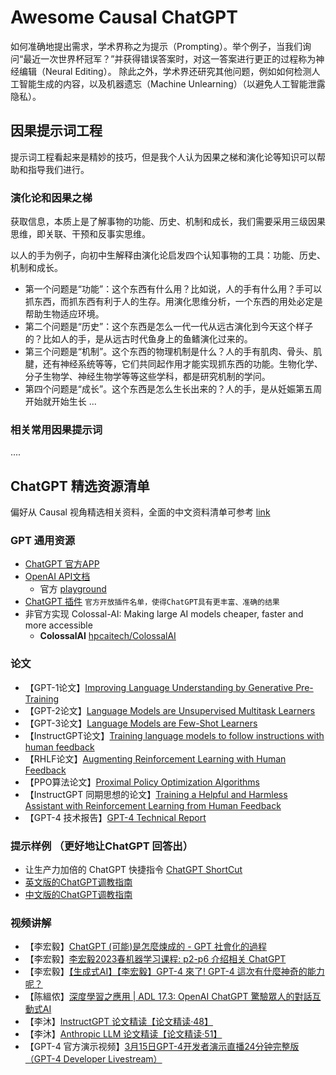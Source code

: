 

# Awesome Causal ChatGPT   

如何准确地提出需求，学术界称之为提示（Prompting）。举个例子，当我们询问“最近一次世界杯冠军？”并获得错误答案时，对这一答案进行更正的过程称为神经编辑（Neural Editing）。
除此之外，学术界还研究其他问题，例如如何检测人工智能生成的内容，以及机器遗忘（Machine Unlearning）（以避免人工智能泄露隐私）。

## 因果提示词工程

提示词工程看起来是精妙的技巧，但是我个人认为因果之梯和演化论等知识可以帮助和指导我们进行。


### 演化论和因果之梯

获取信息，本质上是了解事物的功能、历史、机制和成长，我们需要采用三级因果思维，即关联、干预和反事实思维。

以人的手为例子，向初中生解释由演化论启发四个认知事物的工具：功能、历史、机制和成长。
- 第一个问题是“功能”：这个东西有什么用？比如说，人的手有什么用？手可以抓东西，而抓东西有利于人的生存。用演化思维分析，一个东西的用处必定是帮助生物适应环境。
- 第二个问题是“历史”：这个东西是怎么一代一代从远古演化到今天这个样子的？比如人的手，是从远古时代鱼身上的鱼鳍演化过来的。
- 第三个问题是“机制”。这个东西的物理机制是什么？人的手有肌肉、骨头、肌腱，还有神经系统等等，它们共同起作用才能实现抓东西的功能。生物化学、分子生物学、神经生物学等等这些学科，都是研究机制的学问。
- 第四个问题是“成长”。这个东西是怎么生长出来的？人的手，是从妊娠第五周开始就开始生长 ...


### 相关常用因果提示词

.... 


## ChatGPT 精选资源清单

偏好从 Causal 视角精选相关资料，全面的中文资料清单可参考 [link](https://github.com/1587causalai/awesome-causal-ChatGPT-resource) 

### GPT 通用资源

- [ChatGPT 官方APP](https://chat.openai.com)
- [OpenAI API文档](https://beta.openai.com/docs)
  - 官方 [playground](https://platform.openai.com/playground) 
- [ChatGPT 插件](https://openai.com/blog/chatgpt-plugins) `官方开放插件名单，使得ChatGPT具有更丰富、准确的结果`
- 非官方实现 Colossal-AI: Making large AI models cheaper, faster and more accessible
  - **ColossalAI** [hpcaitech/ColossalAI](https://github.com/hpcaitech/ColossalAI/tree/main/applications/ChatGPT) 
### 论文
- 【GPT-1论文】[Improving Language Understanding by Generative Pre-Training](https://cdn.openai.com/research-covers/language-unsupervised/language_understanding_paper.pdf)  
- 【GPT-2论文】[Language Models are Unsupervised Multitask Learners](https://cdn.openai.com/better-language-models/language_models_are_unsupervised_multitask_learners.pdf)  
- 【GPT-3论文】[Language Models are Few-Shot Learners](https://arxiv.org/abs/2005.14165)  
- 【InstructGPT论文】[Training language models to follow instructions with human feedback](https://arxiv.org/pdf/2203.02155.pdf)  
- 【RHLF论文】[Augmenting Reinforcement Learning with Human Feedback](https://www.cs.utexas.edu/~ai-lab/pubs/ICML_IL11-knox.pdf)  
- 【PPO算法论文】[Proximal Policy Optimization Algorithms](https://arxiv.org/abs/1707.06347) 
- 【InstructGPT 同期思想的论文】[Training a Helpful and Harmless Assistant with Reinforcement Learning from Human Feedback](https://arxiv.org/pdf/2204.05862.pdf)
- 【GPT-4 技术报告】[GPT-4 Technical Report](https://cdn.openai.com/papers/gpt-4.pdf)

### 提示样例 （更好地让ChatGPT 回答出）

- 让生产力加倍的 ChatGPT 快捷指令 [ChatGPT ShortCut](https://newzone.top/chatgpt/?tags=code)
- [英文版的ChatGPT调教指南](https://github.com/f/awesome-chatgpt-prompts)  
- [中文版的ChatGPT调教指南](https://github.com/PlexPt/awesome-chatgpt-prompts-zh)

### 视频讲解
- 【李宏毅】[ChatGPT (可能)是怎麼煉成的 - GPT 社會化的過程](https://www.bilibili.com/video/BV1U84y167i3?p=1&vd_source=71b548de6de953e10b96b6547ada83f2)   
- 【李宏毅】[李宏毅2023春机器学习课程: p2-p6 介绍相关 ChatGPT](https://www.bilibili.com/video/BV1TD4y137mP?p=2)
- 【李宏毅】[【生成式AI】【李宏毅】GPT-4 來了! GPT-4 這次有什麼神奇的能力呢？](https://www.bilibili.com/video/BV1SL411R7r1/?spm_id_from=333.337.search-card.all.click&vd_source=71b548de6de953e10b96b6547ada83f2)
- 【陈縕侬】[深度學習之應用 | ADL 17.3: OpenAI ChatGPT 驚驗眾人的對話互動式AI](https://www.bilibili.com/video/BV1U84y167i3?p=3&vd_source=71b548de6de953e10b96b6547ada83f2)  
- 【李沐】[InstructGPT 论文精读【论文精读·48】](https://www.bilibili.com/video/BV1hd4y187CR/?spm_id_from=333.788&vd_source=71b548de6de953e10b96b6547ada83f2)
- 【李沐】[Anthropic LLM 论文精读【论文精读·51】](https://www.bilibili.com/video/BV1XY411B7nM/?spm_id_from=333.999.0.0)
-  【GPT-4 官方演示视频】[3月15日GPT-4开发者演示直播24分钟完整版（GPT-4 Developer Livestream）](https://www.bilibili.com/video/BV1Qo4y1B7hJ/?spm_id_from=333.999.0.0)
